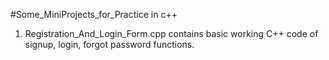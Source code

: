 #Some_MiniProjects_for_Practice in c++
1. Registration_And_Login_Form.cpp contains basic working C++ code of signup, login, forgot password functions.
